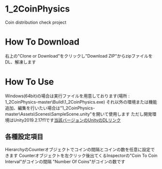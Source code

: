 # 1_2CoinPhysics
 Coin distribution check project
# How To Download
 右上の"Clone or Download"をクリックし"Download ZIP"からzipファイルをDL、解凍します
# How To Use
 Windows(64bit)の場合は実行ファイルを用意しております(場所 : 1_2CoinPhysics-master\Build\1_2CoinPhysics.exe)
 それ以外の環境または機能追加、編集を行いたい場合は"1_2CoinPhysics-master\Assets\Scenes\SampleScene.unity"を開いて使用します
 ただし開発環境はUnity2019.2.17f1です[当該バージョンのUnityのDLリンク](https://unity3d.com/get-unity/download/archive)
## 各種設定項目
 HierarchyのCounterオブジェクトでコインの間隔とコインの数を任意に設定できます
 Counterオブジェクトを左クリック後出てくるInspectorの"Coin To Coin Interval"がコインの間隔
 "Number Of Coins"がコインの数です
